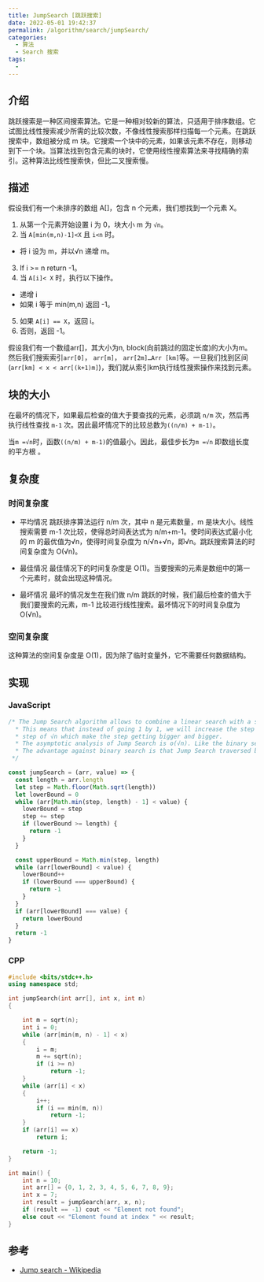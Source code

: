 ```yaml
---
title: JumpSearch [跳跃搜索]
date: 2022-05-01 19:42:37
permalink: /algorithm/search/jumpSearch/
categories:
  - 算法
  - Search 搜索
tags:
  - 
---
```


<!-- TODO -->

## 介绍

跳跃搜索是一种区间搜索算法。它是一种相对较新的算法，只适用于排序数组。它试图比线性搜索减少所需的比较次数，不像线性搜索那样扫描每一个元素。在跳跃搜索中，数组被分成 m 块。它搜索一个块中的元素，如果该元素不存在，则移动到下一个块。当算法找到包含元素的块时，它使用线性搜索算法来寻找精确的索引。这种算法比线性搜索快，但比二叉搜索慢。

## 描述

假设我们有一个未排序的数组 A[]，包含 n 个元素，我们想找到一个元素 X。

1. 从第一个元素开始设置 i 为 0，块大小 m 为 `√n`。
2. 当 `A[min(m,n)-1]<X` 且 `i<n` 时。

- 将 i 设为 m，并以√n 递增 m。

3. If i >= n return -1。
4. 当 `A[i]< X` 时，执行以下操作。

- 递增 i
- 如果 i 等于 min(m,n) 返回 -1。

5. 如果 `A[i] == X`，返回 i。
6. 否则，返回 -1。

假设我们有一个数组arr[]，其大小为n, block(向前跳过的固定长度)的大小为m。然后我们搜索索引`arr[0]`， `arr[m]`， `arr[2m]…Arr [km]`等。一旦我们找到区间(`arr[km] < x < arr[(k+1)m]`)，我们就从索引km执行线性搜索操作来找到元素。

## 块的大小

在最坏的情况下，如果最后检查的值大于要查找的元素，必须跳 `n/m` 次，然后再执行线性查找 `m-1` 次。因此最坏情况下的比较总数为`((n/m) + m-1)`。

当`m =√n`时，函数`((n/m) + m-1)`的值最小。因此，最佳步长为`m =√n` 即数组长度的平方根 。

## 复杂度

### 时间复杂度

- 平均情况
跳跃排序算法运行 n/m 次，其中 n 是元素数量，m 是块大小。线性搜索需要 m-1 次比较，使得总时间表达式为 n/m+m-1。使时间表达式最小化的 m 的最优值为√n，使得时间复杂度为 n/√n+√n，即√n。跳跃搜索算法的时间复杂度为 O(√n)。

- 最佳情况
最佳情况下的时间复杂度是 O(1)。当要搜索的元素是数组中的第一个元素时，就会出现这种情况。

- 最坏情况
最坏的情况发生在我们做 n/m 跳跃的时候，我们最后检查的值大于我们要搜索的元素，m-1 比较进行线性搜索。最坏情况下的时间复杂度为 O(√n)。

### 空间复杂度

这种算法的空间复杂度是 O(1)，因为除了临时变量外，它不需要任何数据结构。

## 实现

### JavaScript

```js
/* The Jump Search algorithm allows to combine a linear search with a speed optimization.
  * This means that instead of going 1 by 1, we will increase the step of √n and increase that
  * step of √n which make the step getting bigger and bigger.
  * The asymptotic analysis of Jump Search is o(√n). Like the binary search, it needs to be sorted.
  * The advantage against binary search is that Jump Search traversed back only once.
 */

const jumpSearch = (arr, value) => {
  const length = arr.length
  let step = Math.floor(Math.sqrt(length))
  let lowerBound = 0
  while (arr[Math.min(step, length) - 1] < value) {
    lowerBound = step
    step += step
    if (lowerBound >= length) {
      return -1
    }
  }

  const upperBound = Math.min(step, length)
  while (arr[lowerBound] < value) {
    lowerBound++
    if (lowerBound === upperBound) {
      return -1
    }
  }
  if (arr[lowerBound] === value) {
    return lowerBound
  }
  return -1
}
```

### CPP

```cpp
#include <bits/stdc++.h>
using namespace std;

int jumpSearch(int arr[], int x, int n)
{

    int m = sqrt(n);
    int i = 0;
    while (arr[min(m, n) - 1] < x)
    {
        i = m;
        m += sqrt(n);
        if (i >= n)
            return -1;
    }
    while (arr[i] < x)
    {
        i++;
        if (i == min(m, n))
            return -1;
    }
    if (arr[i] == x)
        return i;

    return -1;
}

int main() {
    int n = 10;
    int arr[] = {0, 1, 2, 3, 4, 5, 6, 7, 8, 9};
    int x = 7;
    int result = jumpSearch(arr, x, n);
    if (result == -1) cout << "Element not found";
    else cout << "Element found at index " << result;
}
```

## 参考

- [Jump search - Wikipedia](https://en.wikipedia.org/wiki/Jump_search)
